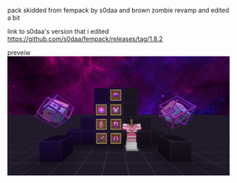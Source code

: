 pack skidded from fempack by s0daa and brown zombie revamp and edited a bit

link to s0daa's version that i edited https://github.com/s0daa/fempack/releases/tag/1.8.2 

preveiw 
![](/preveiw.png)
